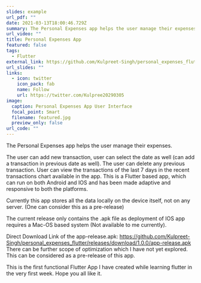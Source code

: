 ```yaml
---
slides: example
url_pdf: ""
date: 2021-03-13T18:00:46.729Z
summary: The Personal Expenses app helps the user manage their expenses.
url_video: ""
title: Personal Expenses App
featured: false
tags:
  - Flutter
external_link: https://github.com/Kulpreet-Singh/personal_expenses_flutter
url_slides: ""
links:
  - icon: twitter
    icon_pack: fab
    name: Follow
    url: https://twitter.com/Kulpree20290305
image:
  caption: Personal Expenses App User Interface
  focal_point: Smart
  filename: featured.jpg
  preview_only: false
url_code: ""
---
```

The Personal Expenses app helps the user manage their expenses.

The user can add new transaction, user can select the date as well (can add a transaction in previous date as well).
The user can delete any previous transaction.
User can view the transactions of the last 7 days in the recent transactions chart available in the app.
This is a Flutter based app, which can run on both Android and IOS and has been made adaptive and responsive to both the platforms.

Currently this app stores all the data locally on the device itself, not on any server. (One can consider this as a pre-release)

The current release only contains the .apk file as deployment of IOS app requires a Mac-OS based system (Not available to me currently).

Direct Download Link of the app-release.apk: https://github.com/Kulpreet-Singh/personal_expenses_flutter/releases/download/1.0.0/app-release.apk
There can be further scope of optimization which I have not yet explored. This can be considered as a pre-release of this app.

This is the first functional Flutter App I have created while learning flutter in the very first week. Hope you all like it.
